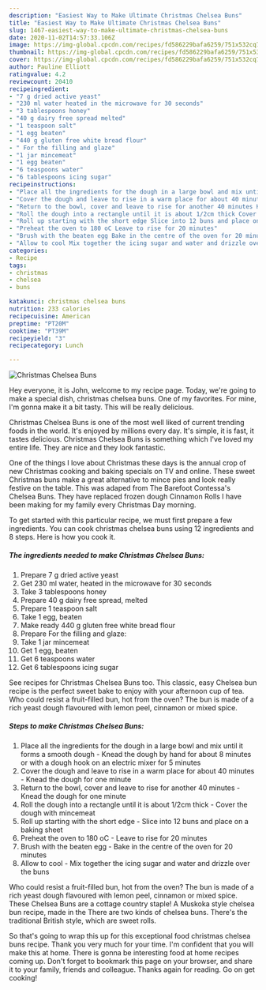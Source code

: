 ```yaml
---
description: "Easiest Way to Make Ultimate Christmas Chelsea Buns"
title: "Easiest Way to Make Ultimate Christmas Chelsea Buns"
slug: 1467-easiest-way-to-make-ultimate-christmas-chelsea-buns
date: 2020-11-02T14:57:33.106Z
image: https://img-global.cpcdn.com/recipes/fd586229bafa6259/751x532cq70/christmas-chelsea-buns-recipe-main-photo.jpg
thumbnail: https://img-global.cpcdn.com/recipes/fd586229bafa6259/751x532cq70/christmas-chelsea-buns-recipe-main-photo.jpg
cover: https://img-global.cpcdn.com/recipes/fd586229bafa6259/751x532cq70/christmas-chelsea-buns-recipe-main-photo.jpg
author: Pauline Elliott
ratingvalue: 4.2
reviewcount: 20410
recipeingredient:
- "7 g dried active yeast"
- "230 ml water heated in the microwave for 30 seconds"
- "3 tablespoons honey"
- "40 g dairy free spread melted"
- "1 teaspoon salt"
- "1 egg beaten"
- "440 g gluten free white bread flour"
- " For the filling and glaze"
- "1 jar mincemeat"
- "1 egg beaten"
- "6 teaspoons water"
- "6 tablespoons icing sugar"
recipeinstructions:
- "Place all the ingredients for the dough in a large bowl and mix until it forms a smooth dough Knead the dough by hand for about 8 minutes or with a dough hook on an electric mixer for 5 minutes"
- "Cover the dough and leave to rise in a warm place for about 40 minutes Knead the dough for one minute"
- "Return to the bowl, cover and leave to rise for another 40 minutes Knead the dough for one minute"
- "Roll the dough into a rectangle until it is about 1/2cm thick Cover the dough with mincemeat"
- "Roll up starting with the short edge Slice into 12 buns and place on a baking sheet"
- "Preheat the oven to 180 oC Leave to rise for 20 minutes"
- "Brush with the beaten egg Bake in the centre of the oven for 20 minutes"
- "Allow to cool Mix together the icing sugar and water and drizzle over the buns"
categories:
- Recipe
tags:
- christmas
- chelsea
- buns

katakunci: christmas chelsea buns 
nutrition: 233 calories
recipecuisine: American
preptime: "PT20M"
cooktime: "PT39M"
recipeyield: "3"
recipecategory: Lunch

---
```



![Christmas Chelsea Buns](https://img-global.cpcdn.com/recipes/fd586229bafa6259/751x532cq70/christmas-chelsea-buns-recipe-main-photo.jpg)

Hey everyone, it is John, welcome to my recipe page. Today, we're going to make a special dish, christmas chelsea buns. One of my favorites. For mine, I'm gonna make it a bit tasty. This will be really delicious.

Christmas Chelsea Buns is one of the most well liked of current trending foods in the world. It's enjoyed by millions every day. It's simple, it is fast, it tastes delicious. Christmas Chelsea Buns is something which I've loved my entire life. They are nice and they look fantastic.

One of the things I love about Christmas these days is the annual crop of new Christmas cooking and baking specials on TV and online. These sweet Christmas buns make a great alternative to mince pies and look really festive on the table. This was adaped from The Barefoot Contessa&#39;s Chelsea Buns. They have replaced frozen dough Cinnamon Rolls I have been making for my family every Christmas Day morning.


To get started with this particular recipe, we must first prepare a few ingredients. You can cook christmas chelsea buns using 12 ingredients and 8 steps. Here is how you cook it.

<!--inarticleads1-->

##### The ingredients needed to make Christmas Chelsea Buns:

1. Prepare 7 g dried active yeast
1. Get 230 ml water, heated in the microwave for 30 seconds
1. Take 3 tablespoons honey
1. Prepare 40 g dairy free spread, melted
1. Prepare 1 teaspoon salt
1. Take 1 egg, beaten
1. Make ready 440 g gluten free white bread flour
1. Prepare  For the filling and glaze:
1. Take 1 jar mincemeat
1. Get 1 egg, beaten
1. Get 6 teaspoons water
1. Get 6 tablespoons icing sugar


See recipes for Christmas Chelsea Buns too. This classic, easy Chelsea bun recipe is the perfect sweet bake to enjoy with your afternoon cup of tea. Who could resist a fruit-filled bun, hot from the oven? The bun is made of a rich yeast dough flavoured with lemon peel, cinnamon or mixed spice. 

<!--inarticleads2-->

##### Steps to make Christmas Chelsea Buns:

1. Place all the ingredients for the dough in a large bowl and mix until it forms a smooth dough - Knead the dough by hand for about 8 minutes or with a dough hook on an electric mixer for 5 minutes
1. Cover the dough and leave to rise in a warm place for about 40 minutes - Knead the dough for one minute
1. Return to the bowl, cover and leave to rise for another 40 minutes - Knead the dough for one minute
1. Roll the dough into a rectangle until it is about 1/2cm thick - Cover the dough with mincemeat
1. Roll up starting with the short edge - Slice into 12 buns and place on a baking sheet
1. Preheat the oven to 180 oC - Leave to rise for 20 minutes
1. Brush with the beaten egg - Bake in the centre of the oven for 20 minutes
1. Allow to cool - Mix together the icing sugar and water and drizzle over the buns


Who could resist a fruit-filled bun, hot from the oven? The bun is made of a rich yeast dough flavoured with lemon peel, cinnamon or mixed spice. These Chelsea Buns are a cottage country staple! A Muskoka style chelsea bun recipe, made in the There are two kinds of chelsea buns. There&#39;s the traditional British style, which are sweet rolls. 

So that's going to wrap this up for this exceptional food christmas chelsea buns recipe. Thank you very much for your time. I'm confident that you will make this at home. There is gonna be interesting food at home recipes coming up. Don't forget to bookmark this page on your browser, and share it to your family, friends and colleague. Thanks again for reading. Go on get cooking!
